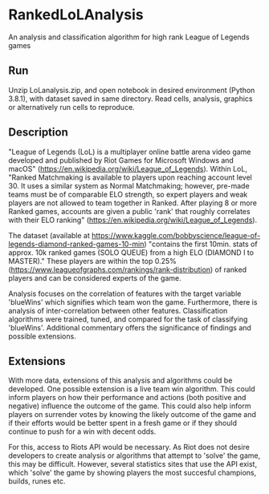# RankedLoLAnalysis
An analysis and classification algorithm for high rank League of Legends games

## Run
Unzip LoLanalysis.zip, and open notebook in desired environment (Python 3.8.1), with dataset saved in same directory.  Read cells, analysis, graphics or alternatively run cells to reproduce.

## Description

"League of Legends (LoL) is a multiplayer online battle arena video game developed and published by Riot Games for Microsoft Windows and macOS" (https://en.wikipedia.org/wiki/League_of_Legends). Within LoL, "Ranked Matchmaking is available to players upon reaching account level 30. It uses a similar system as Normal Matchmaking; however, pre-made teams must be of comparable ELO strength, so expert players and weak players are not allowed to team together in Ranked. After playing 8 or more Ranked games, accounts are given a public 'rank' that roughly correlates with their ELO ranking" (https://en.wikipedia.org/wiki/League_of_Legends).

The dataset (available at https://www.kaggle.com/bobbyscience/league-of-legends-diamond-ranked-games-10-min) "contains the first 10min. stats of approx. 10k ranked games (SOLO QUEUE) from a high ELO (DIAMOND I to MASTER)." These players are within the top 0.25% (https://www.leagueofgraphs.com/rankings/rank-distribution) of ranked players and can be considered experts of the game. 

Analysis focuses on the correlation of features with the target variable 'blueWins' which signifies which team won the game. Furthermore, there is analysis of inter-correlation between other features. Classification algorithms were trained, tuned, and compared for the task of classifying 'blueWins'. Additional commentary offers the significance of findings and possible extensions.

## Extensions
With more data, extensions of this analysis and algorithms could be developed. One possible extension is a live team win algorithm. This could inform players on how their performance and actions (both positive and negative) influence the outcome of the game. This could also help inform players on surrender votes by knowing the likely outcome of the game and if their efforts would be better spent in a fresh game or if they should continue to push for a win with decent odds. 

For this, access to Riots API would be necessary. As Riot does not desire developers to create analysis or algorithms that attempt to 'solve' the game, this may be difficult. However, several statistics sites that use the API exist, which 'solve' the game by showing players the most succesful champions, builds, runes etc.
